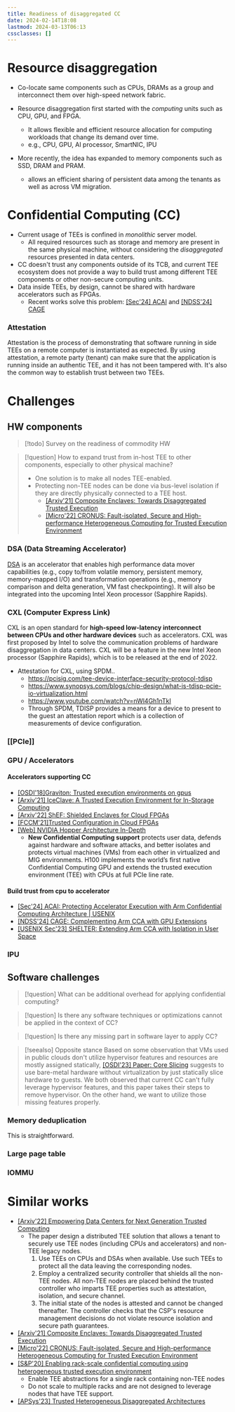 ```yaml
---
title: Readiness of disaggregated CC
date: 2024-02-14T18:08
lastmod: 2024-03-13T06:13
cssclasses: []
---
```

# Resource disaggregation
- Co-locate same components such as CPUs, DRAMs as a group and interconnect them over high-speed network fabric.

- Resource disaggregation first started with the *computing* units such as CPU, GPU, and FPGA.
	- It allows flexible and efficient resource allocation for computing workloads that change its demand over time.
	- e.g., CPU, GPU, AI processor, SmartNIC, IPU
- More recently, the idea has expanded to memory components such as SSD, DRAM and PRAM.
	- allows an efficient sharing of persistent data among the tenants as well as across VM migration.


# Confidential Computing (CC)
- Current usage of TEEs is confined in *monolithic* server model.
	- All required resources such as storage and memory are present in the same physical machine, without considering the *disaggregated* resources presented in data centers.
- CC doesn't trust any components outside of its TCB, and current TEE ecosystem does not provide a way to build trust among different TEE components or other non-secure computing units.
- Data inside TEEs, by design, cannot be shared with hardware accelerators such as FPGAs.
	- Recent works solve this problem: [[Sec'24] ACAI](https://www.usenix.org/conference/usenixsecurity24/presentation/sridhara) and [[NDSS'24] CAGE](https://www.ndss-symposium.org/wp-content/uploads/2024-763-paper.pdf)

### Attestation
Attestation is the process of demonstrating that software running in side TEEs on a remote computer is instantiated as expected. By using attestation, a remote party (tenant) can make sure that the application is running inside an authentic TEE, and it has not been tampered with. It's also the common way to establish trust between two TEEs.



# Challenges
## HW components 

>[!todo] Survey on the readiness of commodity HW

>[!question] How to expand trust from in-host TEE to other components, especially to other physical machine? 
>- One solution is to make all nodes TEE-enabled.
>- Protecting non-TEE nodes can be done via bus-level isolation if they are directly physically connected to a TEE host.
>	- [[Arxiv'21] Composite Enclaves: Towards Disaggregated Trusted Execution](https://arxiv.org/pdf/2010.10416.pdf)
>	- [[Micro'22] CRONUS: Fault-isolated, Secure and High-performance Heterogeneous Computing for Trusted Execution Environment](https://ieeexplore.ieee.org/document/9923810)



### DSA (Data Streaming Accelerator)
[DSA](https://www.youtube.com/watch?v=21j7LGPIHB8) is an accelerator that enables high performance data mover capabilities (e.g., copy to/from volatile memory, persistent memory, memory-mapped I/O) and transformation operations (e.g., memory comparison and delta generation, VM fast checkpointing). It will also be integrated into the upcoming Intel Xeon processor (Sapphire Rapids).

### CXL (Computer Express Link)
CXL is an open standard for **high-speed low-latency interconnect between CPUs and other hardware devices** such as accelerators. CXL was first proposed by Intel to solve the communication problems of hardware disaggregation in data centers. CXL will be a feature in the new Intel Xeon processor (Sapphire Rapids), which is to be released at the end of 2022.

- Attestation for CXL, using SPDM.. 
	- https://pcisig.com/tee-device-interface-security-protocol-tdisp
	- https://www.synopsys.com/blogs/chip-design/what-is-tdisp-pcie-io-virtualization.html
	- https://www.youtube.com/watch?v=nWl4Gh1nTkI
	- Through SPDM, TDISP provides a means for a device to present to the guest an attestation report which is a collection of measurements of device configuration.


### [[PCIe]]


### GPU / Accelerators
#### Accelerators supporting CC
- [[OSDI'18]Graviton: Trusted execution environments on gpus](https://www.usenix.org/conference/osdi18/presentation/volos)
- [[Arxiv'21] IceClave: A Trusted Execution Environment for In-Storage Computing](https://arxiv.org/abs/2109.03373)
- [[Arxiv'22] ShEF: Shielded Enclaves for Cloud FPGAs](https://arxiv.org/pdf/2103.03500.pdf)
- [[FCCM'21]Trusted Configuration in Cloud FPGAs](https://ieeexplore.ieee.org/document/9443664)
- [[Web] NVIDIA Hopper Architecture In-Depth](https://developer.nvidia.com/blog/nvidia-hopper-architecture-in-depth/)
	- **New Confidential Computing support** protects user data, defends against hardware and software attacks, and better isolates and protects virtual machines (VMs) from each other in virtualized and MIG environments. H100 implements the world’s first native Confidential Computing GPU and extends the trusted execution environment (TEE) with CPUs at full PCIe line rate.


#### Build trust from cpu to accelerator
- [[Sec'24] ACAI: Protecting Accelerator Execution with Arm Confidential Computing Architecture | USENIX](https://www.usenix.org/conference/usenixsecurity24/presentation/sridhara)
- [[NDSS'24] CAGE: Complementing Arm CCA with GPU Extensions](https://fengweiz.github.io/paper/cage-ndss24.pdf)
- [[USENIX Sec'23] SHELTER: Extending Arm CCA with Isolation in User Space](https://www.usenix.org/conference/usenixsecurity23/presentation/zhang-yiming)


### IPU



## Software challenges
>[!question] What can be additional overhead for applying confidential computing?

>[!question] Is there any software techniques or optimizations cannot be applied in the context of CC?

>[!question] Is there any missing part in software layer to apply CC?

>[!seealso] Opposite stance
>Based on some observation that VMs used in public clouds don't utilize hypervisor features and resources are mostly assigned statically, [[OSDI'23] Paper: Core Slicing](https://www.usenix.org/conference/osdi23/presentation/zhou-ziqiao) suggests to use bare-metal hardware without virtualization by just statically slice hardware to guests. 
>We both observed that current CC can't fully leverage hypervisor features, and this paper takes their steps to remove hypervisor. On the other hand, we want to utilize those missing features properly.

### Memory deduplication
This is straightforward. 

### Large page table


### IOMMU




# Similar works
- [[Arxiv'22] Empowering Data Centers for Next Generation Trusted Computing](https://arxiv.org/abs/2211.00306)
	- The paper design a distributed TEE solution that allows a tenant to securely use TEE nodes (including CPUs and accelerators) and non-TEE legacy nodes.
		1. Use TEEs on CPUs and DSAs when available. Use such TEEs to protect all the data leaving the corresponding nodes. 
		2. Employ a centralized security controller that shields all the non-TEE nodes. All non-TEE nodes are placed behind the trusted controller who imparts TEE properties such as attestation, isolation, and secure channel.
		3. The initial state of the nodes is attested and cannot be changed thereafter. The controller checks that the CSP's resource management decisions do not violate resource isolation and secure path guarantees.
- [[Arxiv'21] Composite Enclaves: Towards Disaggregated Trusted Execution](https://arxiv.org/pdf/2010.10416.pdf)
- [[Micro'22] CRONUS: Fault-isolated, Secure and High-performance Heterogeneous Computing for Trusted Execution Environment](https://ieeexplore.ieee.org/document/9923810)
- [[S&P'20] Enabling rack-scale conﬁdential computing using heterogeneous trusted execution environment](https://ieeexplore.ieee.org/document/9152787)
	- Enable TEE abstractions for a single rack containing non-TEE nodes
	- Do not scale to multiple racks and are not designed to leverage nodes that have TEE support.
- [[APSys'23] Trusted Heterogeneous Disaggregated Architectures](https://dl.acm.org/doi/10.1145/3609510.3609812)
